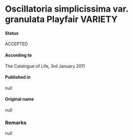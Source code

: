 # Oscillatoria simplicissima var. granulata Playfair VARIETY

#### Status
ACCEPTED

#### According to
The Catalogue of Life, 3rd January 2011

#### Published in
null

#### Original name
null

### Remarks
null